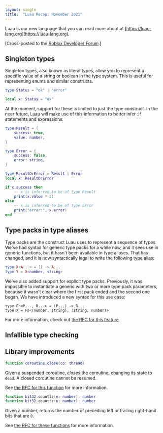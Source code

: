```yaml
---
layout: single
title:  "Luau Recap: November 2021"
---
```


Luau is our new language that you can read more about at [https://luau-lang.org](https://luau-lang.org).

[Cross-posted to the [Roblox Developer Forum](https://devforum.roblox.com/t/luau-recap-november-2021/).]

## Singleton types

Singleton types, also known as literal types, allow you to represent a specific value of a string or boolean in the type system. This is useful for representing enums and similar constructs.

```lua
type Status = "ok" | "error"

local x: Status = "ok"
```

At the moment, support for these is limited to just the type construct. In the near future, Luau will make use of this information to better infer `if` statements and expressions:

```lua
type Result = {
    success: true,
    value: number,
}

type Error = {
    success: false,
    error: string,
}

type ResultOrError = Result | Error
local x: ResultOrError

if x.success then
    -- x is inferred to be of type Result
    print(x.value * 2)
else
    -- x is inferred to be of type Error
    print("error:", x.error)
end
```

## Type packs in type aliases

Type packs are the construct Luau uses to represent a sequence of types. We've had syntax for generic type packs for a while now, and it sees use in generic functions, but it hasn't been available in type aliases. That has changed, and it is now syntactically legal to write the following type alias:
```lua
type X<A...> = () -> A...
type Y = X<number, string>
```

We've also added support for explicit type packs. Previously, it was impossible to instantiate a generic with two or more type pack parameters, because it wasn't clear where the first pack ended and the second one began. We have introduced a new syntax for this use case:
```
type Fn<P..., R...> = (P...) -> R...
type X = Fn<(number, string), (string, number)>
```

For more information, check out [the RFC for this feature](https://github.com/Roblox/luau/blob/f86d4c6995418e489a55be0100159009492778ff/rfcs/syntax-type-alias-type-packs.md).

## Infallible type checking


## Library improvements

```lua
function coroutine.close(co: thread)
```

Given a suspended coroutine, _closes_ the coroutine, changing its state to `dead`. A closed coroutine cannot be resumed.

See [the RFC for this function](https://github.com/Roblox/luau/blob/f86d4c6995418e489a55be0100159009492778ff/rfcs/function-coroutine-close.md) for more information.

```lua
function bit32.countlz(n: number): number
function bit32.countrz(n: number): number
```
Given a number, returns the number of preceding left or trailing right-hand bits that are `0`.

See [the RFC for these functions](https://github.com/Roblox/luau/blob/f86d4c6995418e489a55be0100159009492778ff/rfcs/function-bit32-countlz-countrz.md) for more information.
